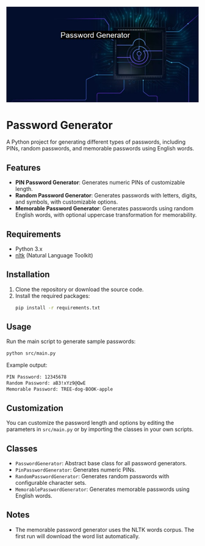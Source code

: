 ![image](./images/password%20generator.jpg)
# Password Generator

A Python project for generating different types of passwords, including PINs, random passwords, and memorable passwords using English words.

## Features
- **PIN Password Generator**: Generates numeric PINs of customizable length.
- **Random Password Generator**: Generates passwords with letters, digits, and symbols, with customizable options.
- **Memorable Password Generator**: Generates passwords using random English words, with optional uppercase transformation for memorability.

## Requirements
- Python 3.x
- [nltk](https://www.nltk.org/) (Natural Language Toolkit)

## Installation
1. Clone the repository or download the source code.
2. Install the required packages:
   ```bash
   pip install -r requirements.txt
   ```

## Usage
Run the main script to generate sample passwords:
```bash
python src/main.py
```

Example output:
```
PIN Password: 12345678
Random Password: aB3!xYz9@QwE
Memorable Password: TREE-dog-BOOK-apple
```

## Customization
You can customize the password length and options by editing the parameters in `src/main.py` or by importing the classes in your own scripts.

## Classes
- `PasswordGenerator`: Abstract base class for all password generators.
- `PinPasswordGenerator`: Generates numeric PINs.
- `RandomPasswordGenerator`: Generates random passwords with configurable character sets.
- `MemorablePasswordGenerator`: Generates memorable passwords using English words.

## Notes
- The memorable password generator uses the NLTK words corpus. The first run will download the word list automatically.
